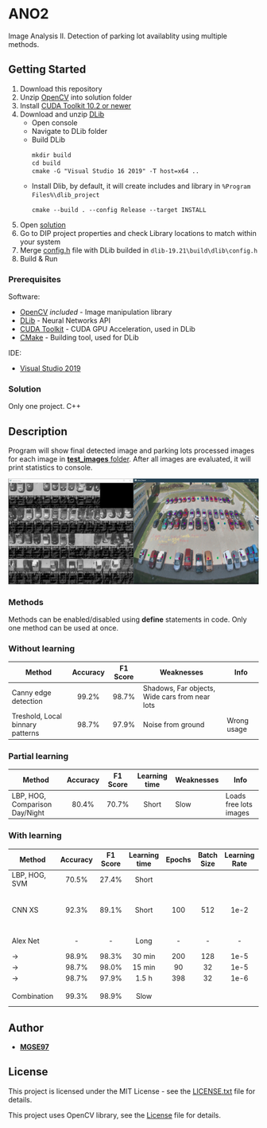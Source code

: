 # ANO2

Image Analysis II. Detection of parking lot availablity using multiple methods.


## Getting Started

1. Download this repository
2. Unzip [OpenCV](opencv.zip) into solution folder
3. Install [CUDA Toolkit 10.2 or newer](https://developer.nvidia.com/cuda-10.2-download-archive?target_os=Windows&target_arch=x86_64&target_version=10&target_type=exenetwork)
4. Download and unzip [DLib](http://dlib.net/compile.html)
    - Open console
    - Navigate to DLib folder
    - Build DLib
      ```
      mkdir build
      cd build
      cmake -G "Visual Studio 16 2019" -T host=x64 ..
      ```
    - Install Dlib, by default, it will create includes and library in `%Program Files%\dlib_project`
      ```
      cmake --build . --config Release --target INSTALL
      ```
5. Open [solution](DIP.sln)  
6. Go to DIP project properties and check Library locations to match within your system
7. Merge [config.h](DIP/config.h) file with DLib builded in `dlib-19.21\build\dlib\config.h`
8. Build & Run

### Prerequisites

Software:
* [OpenCV](https://opencv.org/) *included* - Image manipulation library
* [DLib](http://dlib.net/) - Neural Networks API
* [CUDA Toolkit](https://developer.nvidia.com/cuda-toolkit) - CUDA GPU Acceleration, used in DLib
* [CMake](https://cmake.org/) - Building tool, used for DLib

IDE:
* [Visual Studio 2019](https://visualstudio.microsoft.com/cs/vs/)

### Solution

Only one project. C++

## Description

Program will show final detected image and parking lots processed images for each image in [**test_images** folder](DIP/test_images).
After all images are evaluated, it will print statistics to console.

![GUI visualization](Resources/M_Combo.png)

### Methods

Methods can be enabled/disabled using **define** statements in code.
Only one method can be used at once.

### Without learning

|Method|Accuracy|F1 Score|Weaknesses|Info|
|------|:------:|:------:|----------|----|
|Canny edge detection|99.2%|98.7%|Shadows, Far objects, Wide cars from near lots||
|Treshold, Local binnary patterns|98.7%|97.9%|Noise from ground|Wrong usage|

### Partial learning

|Method|Accuracy|F1 Score|Learning time|Weaknesses|Info|
|------|:------:|:------:|:-----------:|----------|----|
|LBP, HOG, Comparison Day/Night|80.4%|70.7%|Short|Slow|Loads free lots images|

### With learning

|Method|Accuracy|F1 Score|Learning time|Epochs|Batch Size|Learning Rate|Weaknesses|Info / Loss|
|------|:------:|:------:|:-----------:|:----:|:--------:|:-----------:|----------|-----------|
|LBP, HOG, SVM|70.5%|27.4%|Short||||Weak predictions||
||||||||||
|CNN XS|92.3%|89.1%|Short|100|512|1e-2|Small network, Shadows, Night|From lecture, DLib|
||||||||||
|Alex Net|-|-|Long|-|-|-|Large, Sensitive|DLib| 
|->|98.9%|98.3%|30 min|200|128|1e-5||~0.000872731|                      
|->|98.7%|98.0%|15 min|90|32|1e-5||~0.0114783|
|->|98.7%|97.9%|1.5 h|398|32|1e-6||~0.0487347|
||||||||||
|Combination|99.3%|98.9%|Slow||||Loads free lots images|Combination of above|

## Author

* [**MGSE97**](https://github.com/MGSE97)

## License

This project is licensed under the MIT License - see the [LICENSE.txt](LICENSE.txt) file for details.

This project uses OpenCV library, see the [License](OpenCV-License.txt) file for details.
